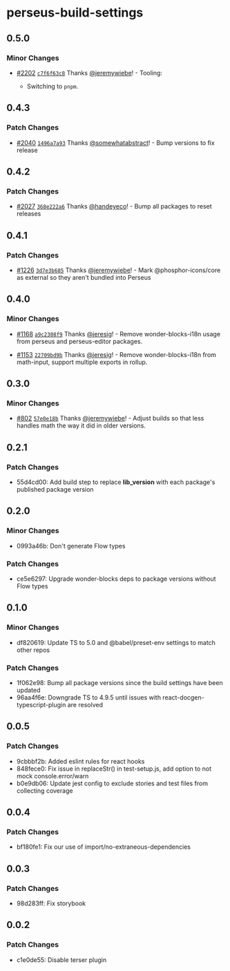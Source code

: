 # perseus-build-settings

## 0.5.0

### Minor Changes

-   [#2202](https://github.com/Khan/perseus/pull/2202) [`c7f6f63c8`](https://github.com/Khan/perseus/commit/c7f6f63c845566d99dae6df604426e5fb14a7e85) Thanks [@jeremywiebe](https://github.com/jeremywiebe)! - Tooling:

    -   Switching to `pnpm`.

## 0.4.3

### Patch Changes

-   [#2040](https://github.com/Khan/perseus/pull/2040) [`1496a7a93`](https://github.com/Khan/perseus/commit/1496a7a93ef691c8e34da309c10cb77d35627bf3) Thanks [@somewhatabstract](https://github.com/somewhatabstract)! - Bump versions to fix release

## 0.4.2

### Patch Changes

-   [#2027](https://github.com/Khan/perseus/pull/2027) [`368e222a6`](https://github.com/Khan/perseus/commit/368e222a6577dff38143d1584d6773129e8abbd7) Thanks [@handeyeco](https://github.com/handeyeco)! - Bump all packages to reset releases

## 0.4.1

### Patch Changes

-   [#1226](https://github.com/Khan/perseus/pull/1226) [`3d7e3b685`](https://github.com/Khan/perseus/commit/3d7e3b6854cf9f3a945e86988c6bbcb2b6c9e2cb) Thanks [@jeremywiebe](https://github.com/jeremywiebe)! - Mark @phosphor-icons/core as external so they aren't bundled into Perseus

## 0.4.0

### Minor Changes

-   [#1168](https://github.com/Khan/perseus/pull/1168) [`a9c2308f9`](https://github.com/Khan/perseus/commit/a9c2308f907178794cfe761240ae9d1bec839296) Thanks [@jeresig](https://github.com/jeresig)! - Remove wonder-blocks-i18n usage from perseus and perseus-editor packages.

*   [#1153](https://github.com/Khan/perseus/pull/1153) [`22709bd9b`](https://github.com/Khan/perseus/commit/22709bd9be3e7fa7965939c7dc6a548a6189d2af) Thanks [@jeresig](https://github.com/jeresig)! - Remove wonder-blocks-i18n from math-input, support multiple exports in rollup.

## 0.3.0

### Minor Changes

-   [#802](https://github.com/Khan/perseus/pull/802) [`57e0e18b`](https://github.com/Khan/perseus/commit/57e0e18bd3729cde2e35cfa4ec40b67a5700049c) Thanks [@jeremywiebe](https://github.com/jeremywiebe)! - Adjust builds so that less handles math the way it did in older versions.

## 0.2.1

### Patch Changes

-   55d4cd00: Add build step to replace **lib_version** with each package's published package version

## 0.2.0

### Minor Changes

-   0993a46b: Don't generate Flow types

### Patch Changes

-   ce5e6297: Upgrade wonder-blocks deps to package versions without Flow types

## 0.1.0

### Minor Changes

-   df820619: Update TS to 5.0 and @babel/preset-env settings to match other repos

### Patch Changes

-   1f062e98: Bump all package versions since the build settings have been updated
-   96aa4f6e: Downgrade TS to 4.9.5 until issues with react-docgen-typescript-plugin are resolved

## 0.0.5

### Patch Changes

-   9cbbbf2b: Added eslint rules for react hooks
-   848fece0: Fix issue in replaceStr() in test-setup.js, add option to not mock console.error/warn
-   b0e9db06: Update jest config to exclude stories and test files from collecting coverage

## 0.0.4

### Patch Changes

-   bf180fe1: Fix our use of import/no-extraneous-dependencies

## 0.0.3

### Patch Changes

-   98d283ff: Fix storybook

## 0.0.2

### Patch Changes

-   c1e0de55: Disable terser plugin
